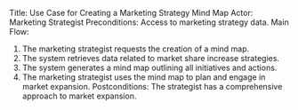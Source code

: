 Title: Use Case for Creating a Marketing Strategy Mind Map
Actor: Marketing Strategist
Preconditions: Access to marketing strategy data.
Main Flow:
1. The marketing strategist requests the creation of a mind map.
2. The system retrieves data related to market share increase strategies.
3. The system generates a mind map outlining all initiatives and actions.
4. The marketing strategist uses the mind map to plan and engage in market expansion.
Postconditions: The strategist has a comprehensive approach to market expansion.
